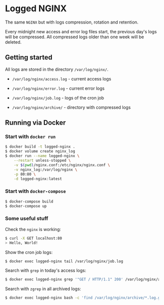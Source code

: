 # Logged NGINX

The same `NGINX` but with logs compression, rotation and retention.

Every midnight new access and error log files start, the previous day's logs will be compressed. 
All compressed logs older than one week will be deleted.

## Getting started

All logs are stored in the directory `/var/log/nginx/`.

* `/var/log/nginx/access.log` - current access logs

* `/var/log/nginx/error.log` - current error logs

* `/var/log/nginx/job.log` - logs of the cron job

* `/var/log/nginx/archive/` - directory with compressed logs

## Running via Docker

### Start with `docker run`

```bash
$ docker build -t logged-nginx .
$ docker volume create nginx_log
$ docker run --name logged-nginx \
    --restart unless-stopped \
    -v $(pwd)/nginx.conf:/etc/nginx/nginx.conf \
    -v nginx_log:/var/log/nginx \
    -p 80:80 \
    -d logged-nginx:latest
```

### Start with `docker-compose`

```bash
$ docker-compose build
$ docker-compose up
```

### Some useful stuff

Check the `nginx` is working:

```bash
$ curl -X GET localhost:80
> Hello, World!
```

Show the cron job logs:

```bash
$ docker exec logged-nginx tail /var/log/nginx/job.log
```

Search with `grep` in today's access logs:

```bash
$ docker exec logged-nginx grep '"GET / HTTP/1.1" 200' /var/log/nginx/access.log
```

Search with `zgrep` in all archived logs:

```bash
$ docker exec logged-nginx bash -c 'find /var/log/nginx/archive/*.log.gz | xargs zgrep "http://localhost/"'
```
